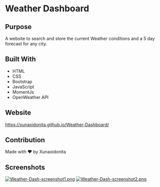 # Weather Dashboard

## Purpose

A website to search and store the current Weather conditions and a 5 day forecast for any city.

## Built With

- HTML
- CSS
- Bootstrap
- JavaScript
- MomentJs
- OpenWeather API

## Website

https://xunaxidonita.github.io/Weather-Dashboard/

## Contribution

Made with ❤️ by Xunaxidonita

## Screenshots

[![Weather-Dash-screenshot1.png](https://i.postimg.cc/L5bfTWy7/Weather-Dash-screenshot1.png)](https://postimg.cc/YLQh2dBf)
[![Weather-Dash-screenshot2.png](https://i.postimg.cc/Qd55Q0c4/Weather-Dash-screenshot2.png)](https://postimg.cc/YvrhkNnY)

